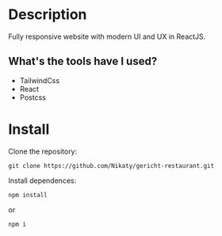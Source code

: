 # Description
Fully responsive website with modern UI and UX in ReactJS.
## What's the tools have I used?
- TailwindCss
- React
- Postcss
# Install
Clone the repository: 
```
git clone https://github.com/Nikaty/gericht-restaurant.git
```
Install dependences:
```
npm install
```
or
```
npm i
```
